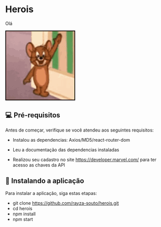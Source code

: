 # Herois

Olá

<img src="images/oi.gif" alt="Saudacao">

## 💻 Pré-requisitos

Antes de começar, verifique se você atendeu aos seguintes requisitos:

- Instalou as dependencias: 
Axios/MD5/react-router-dom

- Leu a documentação das dependencias instaladas

- Realizou seu cadastro no site https://developer.marvel.com/ para ter acesso as chaves da API

## 🚀 Instalando a aplicação

Para instalar a aplicação, siga estas etapas:

- git clone https://github.com/rayza-souto/herois.git
- cd herois
- npm install
- npm start
